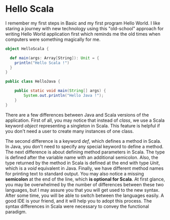 # Hello Scala

I remember my first steps in Basic and my first program Hello World.
I like staring a journey with new technology using this "old-school" approach for writing  Hello World application first which reminds me the old times when computers were something magically for me.

```scala
object HelloScala {

  def main(args: Array[String]): Unit = {
    println("Hello Scala !")
  }
}
```

```java
public class HelloJava {

    public static void main(String[] args) {
        System.out.println("Hello Java !");
    }
}
```

There are a few differences between Java and Scala versions of the application.
First of all, you may notice that instead of _class_, we use a Scala keyword _object_ representing a singleton in Scala. This feature is helpful if you don't need a user to create many instances of one class.

The second difference is a keyword _def_, which defines a method in Scala. In Java, you don't need to specify any special keyword to define a method.
The next difference is about defining method parameters in Scala. The type is defined after the variable name with an additional semicolon. Also, the type returned by the method in Scala is defined at the end with type _Unit_, which is a _void_ equivalent in Java.
Finally, we have different method names for printing text to standard output. You may also notice a missing **semicolon** at the end of the line, which **is optional for Scala**.
At first glance, you may be overwhelmed by the number of differences between these two languages, but I may assure you that you will get used to the new syntax. After some time, you will be able to switch between the languages easily. A good IDE is your friend, and it will help you to adopt this process. The syntax differences in Scala were necessary to convey the functional paradigm.